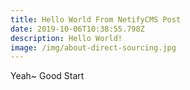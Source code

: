 ```yaml
---
title: Hello World From NetifyCMS Post
date: 2019-10-06T10:38:55.798Z
description: Hello World!
image: /img/about-direct-sourcing.jpg
---
```

Yeah~ Good Start
